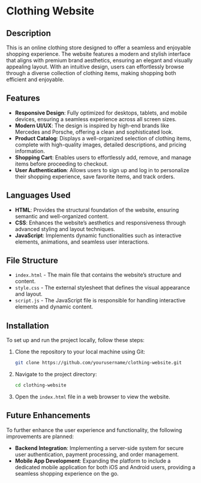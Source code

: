 # Clothing Website

## Description

This is an online clothing store designed to offer a seamless and enjoyable shopping experience. The website features a modern and stylish interface that aligns with premium brand aesthetics, ensuring an elegant and visually appealing layout. With an intuitive design, users can effortlessly browse through a diverse collection of clothing items, making shopping both efficient and enjoyable.

## Features

- **Responsive Design**: Fully optimized for desktops, tablets, and mobile devices, ensuring a seamless experience across all screen sizes.
- **Modern UI/UX**: The design is inspired by high-end brands like Mercedes and Porsche, offering a clean and sophisticated look.
- **Product Catalog**: Displays a well-organized selection of clothing items, complete with high-quality images, detailed descriptions, and pricing information.
- **Shopping Cart**: Enables users to effortlessly add, remove, and manage items before proceeding to checkout.
- **User Authentication**: Allows users to sign up and log in to personalize their shopping experience, save favorite items, and track orders.

## Languages Used

- **HTML**: Provides the structural foundation of the website, ensuring semantic and well-organized content.
- **CSS**: Enhances the website’s aesthetics and responsiveness through advanced styling and layout techniques.
- **JavaScript**: Implements dynamic functionalities such as interactive elements, animations, and seamless user interactions.

## File Structure

- `index.html` - The main file that contains the website’s structure and content.
- `style.css` - The external stylesheet that defines the visual appearance and layout.
- `script.js` - The JavaScript file is responsible for handling interactive elements and dynamic content.

## Installation

To set up and run the project locally, follow these steps:

1. Clone the repository to your local machine using Git:
   ```bash
   git clone https://github.com/yourusername/clothing-website.git
   ```
2. Navigate to the project directory:
   ```bash
   cd clothing-website
   ```
3. Open the `index.html` file in a web browser to view the website.

## Future Enhancements

To further enhance the user experience and functionality, the following improvements are planned:

- **Backend Integration**: Implementing a server-side system for secure user authentication, payment processing, and order management.
- **Mobile App Development**: Expanding the platform to include a dedicated mobile application for both iOS and Android users, providing a seamless shopping experience on the go.

